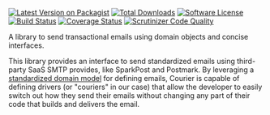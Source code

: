 [![Latest Version on Packagist][ico-version]][link-packagist]
[![Total Downloads][ico-downloads]][link-downloads]
[![Software License][ico-license]](LICENSE)
[![Build Status][ico-travisci]][link-travisci]
[![Coverage Status][ico-coverage]][link-coverage]
[![Scrutinizer Code Quality][ico-scrutinizer]][link-scrutinizer]

A library to send transactional emails using domain objects and concise
interfaces.

This library provides an interface to send standardized emails using third-party 
SaaS SMTP provides, like SparkPost and Postmark. By leveraging a [standardized domain
model](https://github.com/quartzy/php-email) for defining emails, Courier is
capable of defining drivers (or "couriers" in our case) that allow the developer
to easily switch out how they send their emails without changing any part of
their code that builds and delivers the email.

[ico-version]: https://img.shields.io/packagist/v/quartzy/courier.svg?style=flat-square
[ico-license]: https://img.shields.io/badge/license-Apache%202.0-brightgreen.svg?style=flat-square
[ico-travisci]: https://img.shields.io/travis/quartzy/courier.svg?style=flat-square
[ico-coverage]: https://img.shields.io/scrutinizer/coverage/g/quartzy/courier.svg?style=flat-square
[ico-scrutinizer]: https://img.shields.io/scrutinizer/g/quartzy/courier.svg?style=flat-square
[ico-downloads]: https://img.shields.io/packagist/dt/quartzy/courier.svg?style=flat-square

[link-packagist]: https://packagist.org/packages/quartzy/courier
[link-travisci]: https://travis-ci.org/quartzy/courier
[link-coverage]: https://scrutinizer-ci.com/g/quartzy/courier
[link-scrutinizer]: https://scrutinizer-ci.com/g/quartzy/courier
[link-downloads]: https://packagist.org/packages/quartzy/courier
